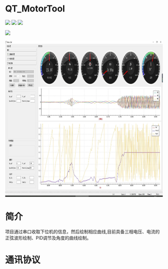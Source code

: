 # QT_MotorTool

![](https://img.shields.io/badge/Buile-win10-blue)  ![](https://img.shields.io/badge/QT-5.0%2B-brightgreen)  ![](https://img.shields.io/badge/language-C%2B%2B-red)  

![](https://img.shields.io/npm/v/QT_MotorTool.svg)

<div align=center><img width="1024" height="500" src="https://github.com/LXiuFeng/QT_MotorTool/blob/main/img/QQ%E5%9B%BE%E7%89%8720210611085033.jpg"></div>


# 简介
项目通过串口收取下位机的信息，然后绘制相应曲线,目前具备三相电压、电流的正弦波形绘制、PID调节及角度的曲线绘制。

# 通讯协议

